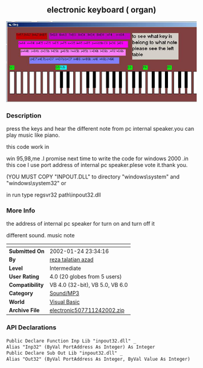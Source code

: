 ﻿<div align="center">

## electronic keyboard \( organ\)

<img src="PIC20021241542316239.jpg">
</div>

### Description

press the keys and hear the different note from pc internal speaker.you can play music like piano.

this code work in

win 95,98,me .I promise next time to write the code for windows 2000 .in this coe I use port address of internal pc speaker.plese vote it.thank you.

(YOU MUST COPY "INPOUT.DLL" to directory "windows\system" and "windows\system32" or

in run type regsvr32 path\inpout32.dll
 
### More Info
 
the address of internal pc speaker for turn on and turn off it

different sound. music note


<span>             |<span>
---                |---
**Submitted On**   |2002-01-24 23:34:16
**By**             |[reza talatian azad](https://github.com/Planet-Source-Code/PSCIndex/blob/master/ByAuthor/reza-talatian-azad.md)
**Level**          |Intermediate
**User Rating**    |4.0 (20 globes from 5 users)
**Compatibility**  |VB 4\.0 \(32\-bit\), VB 5\.0, VB 6\.0
**Category**       |[Sound/MP3](https://github.com/Planet-Source-Code/PSCIndex/blob/master/ByCategory/sound-mp3__1-45.md)
**World**          |[Visual Basic](https://github.com/Planet-Source-Code/PSCIndex/blob/master/ByWorld/visual-basic.md)
**Archive File**   |[electronic507711242002\.zip](https://github.com/Planet-Source-Code/reza-talatian-azad-electronic-keyboard-organ__1-31153/archive/master.zip)

### API Declarations

```
Public Declare Function Inp Lib "inpout32.dll" _
Alias "Inp32" (ByVal PortAddress As Integer) As Integer
Public Declare Sub Out Lib "inpout32.dll" _
Alias "Out32" (ByVal PortAddress As Integer, ByVal Value As Integer)
```





